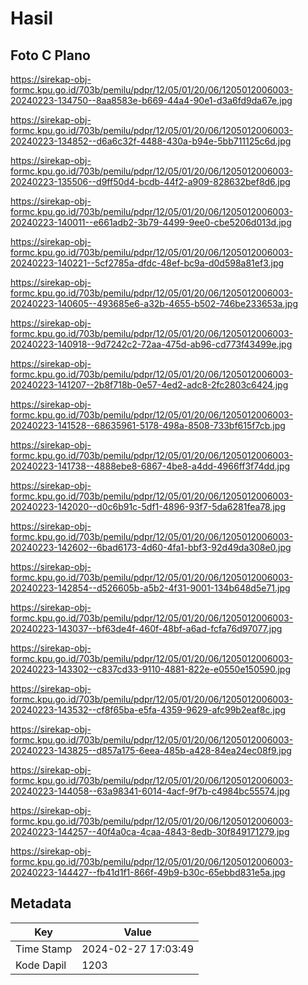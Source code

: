 # Hasil

## Foto C Plano

https://sirekap-obj-formc.kpu.go.id/703b/pemilu/pdpr/12/05/01/20/06/1205012006003-20240223-134750--8aa8583e-b669-44a4-90e1-d3a6fd9da67e.jpg

https://sirekap-obj-formc.kpu.go.id/703b/pemilu/pdpr/12/05/01/20/06/1205012006003-20240223-134852--d6a6c32f-4488-430a-b94e-5bb711125c6d.jpg

https://sirekap-obj-formc.kpu.go.id/703b/pemilu/pdpr/12/05/01/20/06/1205012006003-20240223-135506--d9ff50d4-bcdb-44f2-a909-828632bef8d6.jpg

https://sirekap-obj-formc.kpu.go.id/703b/pemilu/pdpr/12/05/01/20/06/1205012006003-20240223-140011--e661adb2-3b79-4499-9ee0-cbe5206d013d.jpg

https://sirekap-obj-formc.kpu.go.id/703b/pemilu/pdpr/12/05/01/20/06/1205012006003-20240223-140221--5cf2785a-dfdc-48ef-bc9a-d0d598a81ef3.jpg

https://sirekap-obj-formc.kpu.go.id/703b/pemilu/pdpr/12/05/01/20/06/1205012006003-20240223-140605--493685e6-a32b-4655-b502-746be233653a.jpg

https://sirekap-obj-formc.kpu.go.id/703b/pemilu/pdpr/12/05/01/20/06/1205012006003-20240223-140918--9d7242c2-72aa-475d-ab96-cd773f43499e.jpg

https://sirekap-obj-formc.kpu.go.id/703b/pemilu/pdpr/12/05/01/20/06/1205012006003-20240223-141207--2b8f718b-0e57-4ed2-adc8-2fc2803c6424.jpg

https://sirekap-obj-formc.kpu.go.id/703b/pemilu/pdpr/12/05/01/20/06/1205012006003-20240223-141528--68635961-5178-498a-8508-733bf615f7cb.jpg

https://sirekap-obj-formc.kpu.go.id/703b/pemilu/pdpr/12/05/01/20/06/1205012006003-20240223-141738--4888ebe8-6867-4be8-a4dd-4966ff3f74dd.jpg

https://sirekap-obj-formc.kpu.go.id/703b/pemilu/pdpr/12/05/01/20/06/1205012006003-20240223-142020--d0c6b91c-5df1-4896-93f7-5da6281fea78.jpg

https://sirekap-obj-formc.kpu.go.id/703b/pemilu/pdpr/12/05/01/20/06/1205012006003-20240223-142602--6bad6173-4d60-4fa1-bbf3-92d49da308e0.jpg

https://sirekap-obj-formc.kpu.go.id/703b/pemilu/pdpr/12/05/01/20/06/1205012006003-20240223-142854--d526605b-a5b2-4f31-9001-134b648d5e71.jpg

https://sirekap-obj-formc.kpu.go.id/703b/pemilu/pdpr/12/05/01/20/06/1205012006003-20240223-143037--bf63de4f-460f-48bf-a6ad-fcfa76d97077.jpg

https://sirekap-obj-formc.kpu.go.id/703b/pemilu/pdpr/12/05/01/20/06/1205012006003-20240223-143302--c837cd33-9110-4881-822e-e0550e150590.jpg

https://sirekap-obj-formc.kpu.go.id/703b/pemilu/pdpr/12/05/01/20/06/1205012006003-20240223-143532--cf8f65ba-e5fa-4359-9629-afc99b2eaf8c.jpg

https://sirekap-obj-formc.kpu.go.id/703b/pemilu/pdpr/12/05/01/20/06/1205012006003-20240223-143825--d857a175-6eea-485b-a428-84ea24ec08f9.jpg

https://sirekap-obj-formc.kpu.go.id/703b/pemilu/pdpr/12/05/01/20/06/1205012006003-20240223-144058--63a98341-6014-4acf-9f7b-c4984bc55574.jpg

https://sirekap-obj-formc.kpu.go.id/703b/pemilu/pdpr/12/05/01/20/06/1205012006003-20240223-144257--40f4a0ca-4caa-4843-8edb-30f849171279.jpg

https://sirekap-obj-formc.kpu.go.id/703b/pemilu/pdpr/12/05/01/20/06/1205012006003-20240223-144427--fb41d1f1-866f-49b9-b30c-65ebbd831e5a.jpg


## Metadata

| Key        | Value               |
| ---------- | ------------------- |
| Time Stamp | 2024-02-27 17:03:49 |
| Kode Dapil | 1203                |



